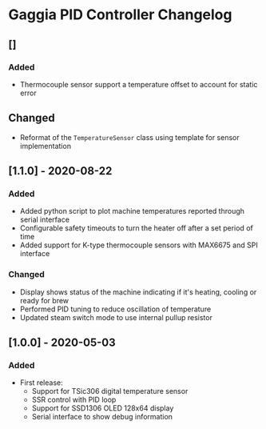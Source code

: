 # Gaggia PID Controller Changelog

## []
### Added
- Thermocouple sensor support a temperature offset to account for static error

## Changed
- Reformat of the `TemperatureSensor` class using template for sensor implementation

## [1.1.0] - 2020-08-22
### Added
- Added python script to plot machine temperatures reported through serial interface
- Configurable safety timeouts to turn the heater off after a set period of time
- Added support for K-type thermocouple sensors with MAX6675 and SPI interface

### Changed
- Display shows status of the machine indicating if it's heating, cooling or ready for brew
- Performed PID tuning to reduce oscillation of temperature
- Updated steam switch mode to use internal pullup resistor

## [1.0.0] - 2020-05-03
### Added
- First release:
  - Support for TSic306 digital temperature sensor
  - SSR control with PID loop
  - Support for SSD1306 OLED 128x64 display
  - Serial interface to show debug information

